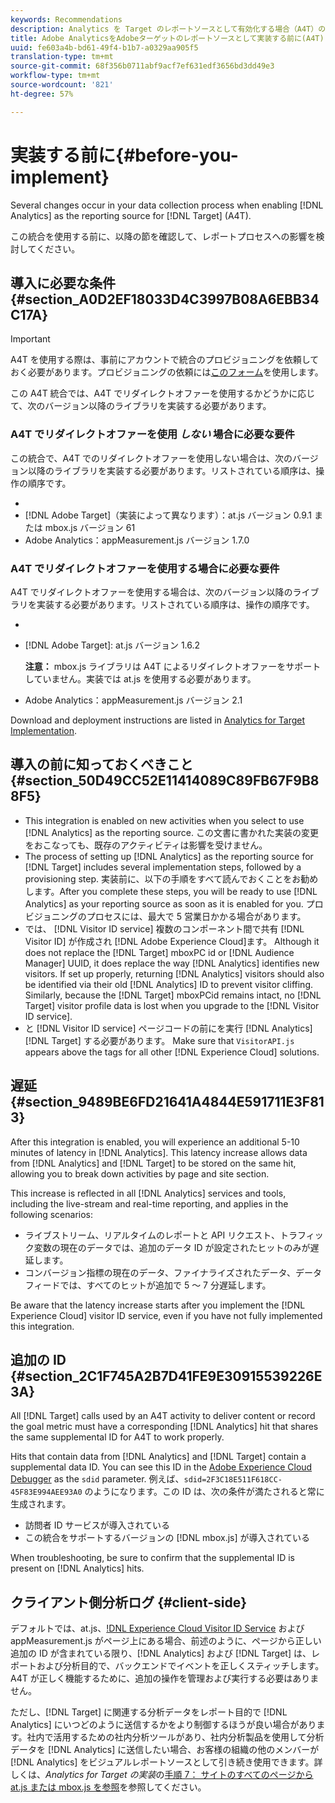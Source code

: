 ```yaml
---
keywords: Recommendations
description: Analytics を Target のレポートソースとして有効化する場合（A4T）のデータ収集プロセスでいくつかの変更点があります。
title: Adobe AnalyticsをAdobeターゲットのレポートソースとして実装する前に(A4T)
uuid: fe603a4b-bd61-49f4-b1b7-a0329aa905f5
translation-type: tm+mt
source-git-commit: 68f356b0711abf9acf7ef631edf3656bd3dd49e3
workflow-type: tm+mt
source-wordcount: '821'
ht-degree: 57%

---
```



# 実装する前に{#before-you-implement}

Several changes occur in your data collection process when enabling [!DNL Analytics] as the reporting source for [!DNL Target] (A4T).

この統合を使用する前に、以降の節を確認して、レポートプロセスへの影響を検討してください。

## 導入に必要な条件 {#section_A0D2EF18033D4C3997B08A6EBB34C17A}

>[!IMPORTANT]
>
>A4T を使用する際は、事前にアカウントで統合のプロビジョニングを依頼しておく必要があります。プロビジョニングの依頼には[このフォーム](https://www.adobe.com/go/audiences)を使用します。

この A4T 統合では、A4T でリダイレクトオファーを使用するかどうかに応じて、次のバージョン以降のライブラリを実装する必要があります。

### A4T でリダイレクトオファーを使用 *しない* 場合に必要な要件

この統合で、A4T でのリダイレクトオファーを使用しない場合は、次のバージョン以降のライブラリを実装する必要があります。リストされている順序は、操作の順序です。

* [!DNL Experience Cloud Visitor ID Service]: visitorAPI.jsバージョン1.8.0
* [!DNL Adobe Target]（実装によって異なります）：at.js バージョン 0.9.1 または mbox.js バージョン 61
* Adobe Analytics：appMeasurement.js バージョン 1.7.0

### A4T でリダイレクトオファーを使用する場合に必要な要件

A4T でリダイレクトオファーを使用する場合は、次のバージョン以降のライブラリを実装する必要があります。リストされている順序は、操作の順序です。

* [!DNL Experience Cloud Visitor ID Service]: visitorAPI.jsバージョン2.3.0
* [!DNL Adobe Target]: at.js バージョン 1.6.2

   **注意：** mbox.js ライブラリは A4T によるリダイレクトオファーをサポートしていません。実装では at.js を使用する必要があります。

* Adobe Analytics：appMeasurement.js バージョン 2.1

Download and deployment instructions are listed in [Analytics for Target Implementation](/help/c-integrating-target-with-mac/a4t/a4timplementation.md).

## 導入の前に知っておくべきこと {#section_50D49CC52E11414089C89FB67F9B88F5}

* This integration is enabled on new activities when you select to use [!DNL Analytics] as the reporting source. この文書に書かれた実装の変更をおこなっても、既存のアクティビティは影響を受けません。
* The process of setting up [!DNL Analytics] as the reporting source for [!DNL Target] includes several implementation steps, followed by a provisioning step. 実装前に、以下の手順をすべて読んでおくことをお勧めします。After you complete these steps, you will be ready to use [!DNL Analytics] as your reporting source as soon as it is enabled for you. プロビジョニングのプロセスには、最大で 5 営業日かかる場合があります。
* では、 [!DNL Visitor ID service] 複数のコンポーネント間で共有 [!DNL Visitor ID] が作成され [!DNL Adobe Experience Cloud]ます。 Although it does not replace the [!DNL Target] mboxPC id or [!DNL Audience Manager] UUID, it does replace the way [!DNL Analytics] identifies new visitors. If set up properly, returning [!DNL Analytics] visitors should also be identified via their old [!DNL Analytics] ID to prevent visitor cliffing. Similarly, because the [!DNL Target] mboxPCid remains intact, no [!DNL Target] visitor profile data is lost when you upgrade to the [!DNL Visitor ID service].
* と [!DNL Visitor ID service] ページコードの前にを実行 [!DNL Analytics][!DNL Target] する必要があります。 Make sure that `VisitorAPI.js` appears above the tags for all other [!DNL Experience Cloud] solutions.

## 遅延 {#section_9489BE6FD21641A4844E591711E3F813}

After this integration is enabled, you will experience an additional 5-10 minutes of latency in [!DNL Analytics]. This latency increase allows data from [!DNL Analytics] and [!DNL Target] to be stored on the same hit, allowing you to break down activities by page and site section.

This increase is reflected in all [!DNL Analytics] services and tools, including the live-stream and real-time reporting, and applies in the following scenarios:

* ライブストリーム、リアルタイムのレポートと API リクエスト、トラフィック変数の現在のデータでは、追加のデータ ID が設定されたヒットのみが遅延します。
* コンバージョン指標の現在のデータ、ファイナライズされたデータ、データフィードでは、すべてのヒットが追加で 5 ～ 7 分遅延します。

Be aware that the latency increase starts after you implement the [!DNL Experience Cloud] visitor ID service, even if you have not fully implemented this integration.

## 追加の ID {#section_2C1F745A2B7D41FE9E30915539226E3A}

All [!DNL Target] calls used by an A4T activity to deliver content or record the goal metric must have a corresponding [!DNL Analytics] hit that shares the same supplemental ID for A4T to work properly.

Hits that contain data from [!DNL Analytics] and [!DNL Target] contain a supplemental data ID. You can see this ID in the [Adobe Experience Cloud Debugger](https://docs.adobe.com/content/help/en/debugger/using/experience-cloud-debugger.html) as the `sdid` parameter. 例えば、`sdid=2F3C18E511F618CC-45F83E994AEE93A0` のようになります。この ID は、次の条件が満たされると常に生成されます。

* 訪問者 ID サービスが導入されている
* この統合をサポートするバージョンの [!DNL mbox.js] が導入されている

When troubleshooting, be sure to confirm that the supplemental ID is present on [!DNL Analytics] hits.

## クライアント側分析ログ {#client-side}

デフォルトでは、at.js、[!DNL Experience Cloud Visitor ID Service] および appMeasurement.js がページ上にある場合、前述のように、ページから正しい追加の ID が含まれている限り、[!DNL Analytics] および [!DNL Target] は、レポートおよび分析目的で、バックエンドでイベントを正しくスティッチします。A4T が正しく機能するために、追加の操作を管理および実行する必要はありません。

ただし、[!DNL Target] に関連する分析データをレポート目的で [!DNL Analytics] にいつどのように送信するかをより制御するほうが良い場合があります。社内で活用するための社内分析ツールがあり、社内分析製品を使用して分析データを [!DNL Analytics] に送信したい場合、お客様の組織の他のメンバーが [!DNL Analytics] をビジュアルレポートソースとして引き続き使用できます。詳しくは、*Analytics for Target の実装*&#x200B;の[手順 7： サイトのすべてのページから at.js または mbox.js を参照](/help/c-integrating-target-with-mac/a4t/a4timplementation.md#step7)を参照してください。
